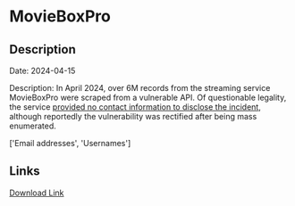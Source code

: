 # MovieBoxPro

## Description

Date: 2024-04-15

Description:
In April 2024, over 6M records from the streaming service MovieBoxPro were scraped from a vulnerable API. Of questionable legality, the service <a href="https://twitter.com/troyhunt/status/1784701384266543128" target="_blank" rel="noopener">provided no contact information to disclose the incident</a>, although reportedly the vulnerability was rectified after being mass enumerated.


['Email addresses', 'Usernames']

## Links

[Download Link](https://link-to.net/1229997/648.2538303916848/dynamic/?r=aHR0cHM6Ly93d3cubWVkaWFmaXJlLmNvbS92aWV3L3FXbUhTYWlkTmhNYXRhZy9tb3ZpZWJveHByby5hcHAvZmlsZQ==)